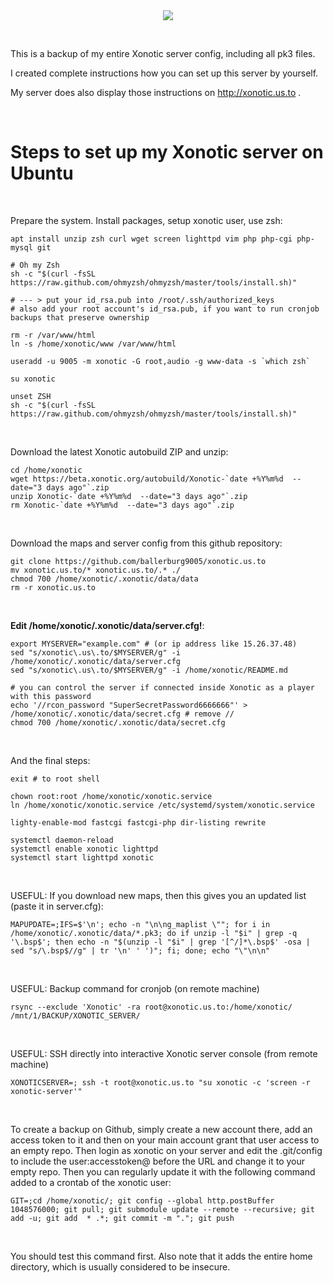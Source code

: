 <center><img src="https://xonotic.org/static/img/xonotic-logo.png"></center>
<p><br>

This is a backup of my entire Xonotic server config, including all pk3 files. 

I created complete instructions how you can set up this server by yourself. 
 
My server does also display those instructions on http://xonotic.us.to .
<p><br>

Steps to set up my Xonotic server on Ubuntu
===========================================
<br>

Prepare the system. Install packages, setup xonotic user, use zsh:
```
apt install unzip zsh curl wget screen lighttpd vim php php-cgi php-mysql git

# Oh my Zsh
sh -c "$(curl -fsSL https://raw.github.com/ohmyzsh/ohmyzsh/master/tools/install.sh)"

# --- > put your id_rsa.pub into /root/.ssh/authorized_keys
# also add your root account's id_rsa.pub, if you want to run cronjob backups that preserve ownership
 
rm -r /var/www/html
ln -s /home/xonotic/www /var/www/html
 
useradd -u 9005 -m xonotic -G root,audio -g www-data -s `which zsh`

su xonotic

unset ZSH
sh -c "$(curl -fsSL https://raw.github.com/ohmyzsh/ohmyzsh/master/tools/install.sh)"
```
<br>

Download the latest Xonotic autobuild ZIP and unzip:
```
cd /home/xonotic
wget https://beta.xonotic.org/autobuild/Xonotic-`date +%Y%m%d  --date="3 days ago"`.zip
unzip Xonotic-`date +%Y%m%d  --date="3 days ago"`.zip
rm Xonotic-`date +%Y%m%d  --date="3 days ago"`.zip
```
<br>

Download the maps and server config from this github repository:
```
git clone https://github.com/ballerburg9005/xonotic.us.to
mv xonotic.us.to/* xonotic.us.to/.* ./
chmod 700 /home/xonotic/.xonotic/data/data
rm -r xonotic.us.to
```
<br>

**Edit /home/xonotic/.xonotic/data/server.cfg!**:
```
export MYSERVER="example.com" # (or ip address like 15.26.37.48)
sed "s/xonotic\.us\.to/$MYSERVER/g" -i /home/xonotic/.xonotic/data/server.cfg
sed "s/xonotic\.us\.to/$MYSERVER/g" -i /home/xonotic/README.md

# you can control the server if connected inside Xonotic as a player with this password
echo '//rcon_password "SuperSecretPassword6666666"' >  /home/xonotic/.xonotic/data/secret.cfg # remove //
chmod 700 /home/xonotic/.xonotic/data/secret.cfg
```
<br>

And the final steps:
```
exit # to root shell

chown root:root /home/xonotic/xonotic.service
ln /home/xonotic/xonotic.service /etc/systemd/system/xonotic.service

lighty-enable-mod fastcgi fastcgi-php dir-listing rewrite

systemctl daemon-reload
systemctl enable xonotic lighttpd 
systemctl start lighttpd xonotic
```
<br><p>

USEFUL: If you download new maps, then this gives you an updated list (paste it in server.cfg):
```
MAPUPDATE=;IFS=$'\n'; echo -n "\n\ng_maplist \""; for i in /home/xonotic/.xonotic/data/*.pk3; do if unzip -l "$i" | grep -q '\.bsp$'; then echo -n "$(unzip -l "$i" | grep '[^/]*\.bsp$' -osa | sed "s/\.bsp$//g" | tr '\n' ' ')"; fi; done; echo "\"\n\n"
```
<br>

USEFUL: Backup command for cronjob (on remote machine)
```
rsync --exclude 'Xonotic' -ra root@xonotic.us.to:/home/xonotic/ /mnt/1/BACKUP/XONOTIC_SERVER/
```
<br>

USEFUL: SSH directly into interactive Xonotic server console (from remote machine)
```
XONOTICSERVER=; ssh -t root@xonotic.us.to "su xonotic -c 'screen -r xonotic-server'"
```
<br>

To create a backup on Github, simply create a new account there, add an 
access token to it and then on your main account grant that user access 
to an empty repo. Then login as xonotic on your server and edit the
.git/config to include the user:accesstoken@ before the URL and change it to your empty repo. Then you can regularly update it with 
the following command added to a crontab of the xonotic user: 

```
GIT=;cd /home/xonotic/; git config --global http.postBuffer 1048576000; git pull; git submodule update --remote --recursive; git add -u; git add  * .*; git commit -m "."; git push
```
<br>

You should test this command first. Also note that it adds the entire home directory, which is usually considered to be insecure.
